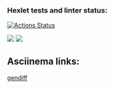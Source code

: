 ### Hexlet tests and linter status:
[![Actions Status](https://github.com/VitaliyDvil/frontend-project-lvl2/workflows/hexlet-check/badge.svg)](https://github.com/VitaliyDvil/frontend-project-lvl2/actions)

<a href="https://codeclimate.com/github/VitaliyDvil/frontend-project-lvl2">
  <a href="https://codeclimate.com/github/VitaliyDvil/frontend-project-lvl2/maintainability"><img src="https://api.codeclimate.com/v1/badges/2d470e615b93a189bff0/maintainability" /></a>
</a>

<a href="https://codeclimate.com/github/VitaliyDvil/frontend-project-lvl2">
  <a href="https://codeclimate.com/github/VitaliyDvil/frontend-project-lvl2/test_coverage"><img src="https://api.codeclimate.com/v1/badges/2d470e615b93a189bff0/test_coverage" /></a>
</a>

## Asciinema links:

[gendiff](https://asciinema.org/a/MjhFtNMbvbgihgyLEoC5hCD4O) <!-- gendiff -->




